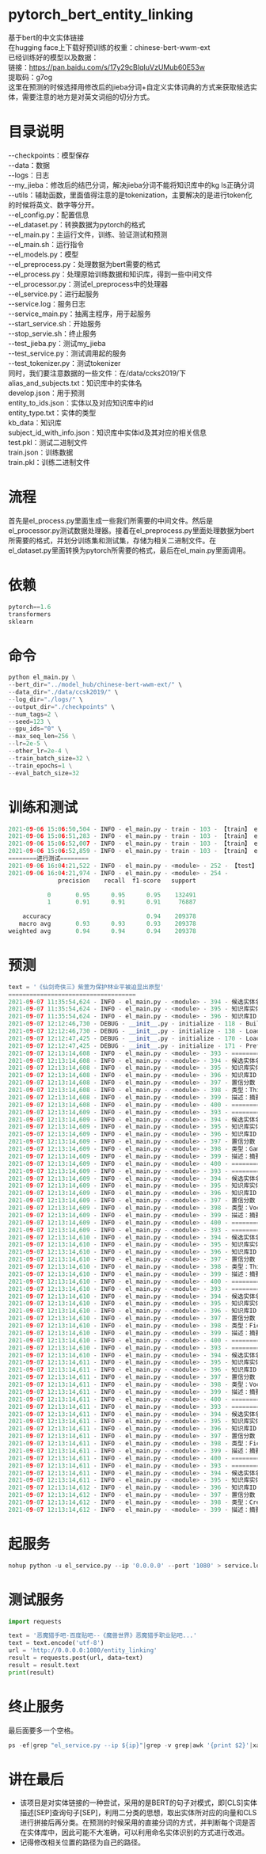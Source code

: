 # pytorch_bert_entity_linking
基于bert的中文实体链接<br>
在hugging face上下载好预训练的权重：chinese-bert-wwm-ext<br>
已经训练好的模型以及数据：<br>
链接：https://pan.baidu.com/s/17y29cBIqIuVzUMub60E53w <br>
提取码：g7og<br>
这里在预测的时候选择用修改后的jieba分词+自定义实体词典的方式来获取候选实体，需要注意的地方是对英文词组的切分方式。

# 目录说明
--checkpoints：模型保存<br>
--data：数据<br>
--logs：日志<br>
--my_jieba：修改后的结巴分词，解决jieba分词不能将知识库中的kg ls正确分词
--utils：辅助函数，里面值得注意的是tokenization，主要解决的是进行token化的时候将英文、数字等分开。<br>
--el_config.py：配置信息<br>
--el_dataset.py：转换数据为pytorch的格式<br>
--el_main.py：主运行文件，训练、验证测试和预测<br>
--el_main.sh：运行指令<br>
--el_models.py：模型<br>
--el_preprocess.py：处理数据为bert需要的格式<br>
--el_process.py：处理原始训练数据和知识库，得到一些中间文件<br>
--el_processor.py：测试el_preprocess中的处理器<br>
--el_service.py：进行起服务<br>
--service.log：服务日志<br>
--service_main.py：抽离主程序，用于起服务<br>
--start_service.sh：开始服务<br>
--stop_servie.sh：终止服务<br>
--test_jieba.py：测试my_jieba<br>
--test_service.py：测试调用起的服务<br>
--test_tokenizer.py：测试tokenizer<br>
同时，我们要注意数据的一些文件：在/data/ccks2019/下<br>
alias_and_subjects.txt：知识库中的实体名<br>
develop.json：用于预测<br>
entity_to_ids.json：实体以及对应知识库中的id<br>
entity_type.txt：实体的类型<br>
kb_data：知识库<br>
subject_id_with_info.json：知识库中实体id及其对应的相关信息<br>
test.pkl：测试二进制文件<br>
train.json：训练数据<br>
train.pkl：训练二进制文件<br>

# 流程
首先是el_process.py里面生成一些我们所需要的中间文件。然后是el_processor.py测试数据处理器。接着在el_preprocess.py里面处理数据为bert所需要的格式，并划分训练集和测试集，存储为相关二进制文件。在el_dataset.py里面转换为pytorch所需要的格式，最后在el_main.py里面调用。

# 依赖
```python
pytorch==1.6
transformers
sklearn
```

# 命令
```python
python el_main.py \
--bert_dir="../model_hub/chinese-bert-wwm-ext/" \
--data_dir="./data/ccsk2019/" \
--log_dir="./logs/" \
--output_dir="./checkpoints" \
--num_tags=2 \
--seed=123 \
--gpu_ids="0" \
--max_seq_len=256 \
--lr=2e-5 \
--other_lr=2e-4 \
--train_batch_size=32 \
--train_epochs=1 \
--eval_batch_size=32
```

# 训练和测试
```python
2021-09-06 15:06:50,504 - INFO - el_main.py - train - 103 - 【train】 epoch：0 step:15038/15267 loss：0.345154
2021-09-06 15:06:51,283 - INFO - el_main.py - train - 103 - 【train】 epoch：0 step:15039/15267 loss：0.409021
2021-09-06 15:06:52,007 - INFO - el_main.py - train - 103 - 【train】 epoch：0 step:15040/15267 loss：0.313814
2021-09-06 15:06:52,859 - INFO - el_main.py - train - 103 - 【train】 epoch：0 step:15041/15267 loss：0.328172
========进行测试========
2021-09-06 16:04:21,522 - INFO - el_main.py - <module> - 252 - 【test】 loss：1076.141372 accuracy：0.9367 precision：0.9133 recall：0.9144 micro_f1：0.9367
2021-09-06 16:04:21,974 - INFO - el_main.py - <module> - 254 -               
              precision    recall  f1-score   support

           0       0.95      0.95      0.95    132491
           1       0.91      0.91      0.91     76887

    accuracy                           0.94    209378
   macro avg       0.93      0.93      0.93    209378
weighted avg       0.94      0.94      0.94    209378
```

# 预测
```python
text = '《仙剑奇侠三》紫萱为保护林业平被迫显出原型'
====================================
2021-09-07 11:35:54,624 - INFO - el_main.py - <module> - 394 - 候选实体名：《
2021-09-07 11:35:54,624 - INFO - el_main.py - <module> - 395 - 知识库实体名：书名号
2021-09-07 11:35:54,624 - INFO - el_main.py - <module> - 396 - 知识库ID：219092
2021-09-07 12:12:46,730 - DEBUG - __init__.py - initialize - 118 - Building prefix dict from the default dictionary ...
2021-09-07 12:12:46,730 - DEBUG - __init__.py - initialize - 138 - Loading model from cache /tmp/jieba.cache
2021-09-07 12:12:47,425 - DEBUG - __init__.py - initialize - 170 - Loading model cost 0.695 seconds.
2021-09-07 12:12:47,425 - DEBUG - __init__.py - initialize - 171 - Prefix dict has been built successfully.
2021-09-07 12:13:14,608 - INFO - el_main.py - <module> - 393 - ====================================
2021-09-07 12:13:14,608 - INFO - el_main.py - <module> - 394 - 候选实体名：《
2021-09-07 12:13:14,608 - INFO - el_main.py - <module> - 395 - 知识库实体名：书名号
2021-09-07 12:13:14,608 - INFO - el_main.py - <module> - 396 - 知识库ID：219092
2021-09-07 12:13:14,608 - INFO - el_main.py - <module> - 397 - 置信分数：0.1311657
2021-09-07 12:13:14,608 - INFO - el_main.py - <module> - 398 - 类型：Thing
2021-09-07 12:13:14,608 - INFO - el_main.py - <module> - 399 - 描述：摘要，书名号是用于标明书名、篇名、报刊名、文件名、戏曲名、歌曲名、图画名等的标点符号，亦用于歌曲、电影、电视剧等与书面媒介紧密相关的文艺作品。书名号分为双书名号(《》)和单书名号(〈〉)，书名号里还有......
2021-09-07 12:13:14,608 - INFO - el_main.py - <module> - 400 - ====================================
2021-09-07 12:13:14,609 - INFO - el_main.py - <module> - 393 - ====================================
2021-09-07 12:13:14,609 - INFO - el_main.py - <module> - 394 - 候选实体名：仙剑奇侠
2021-09-07 12:13:14,609 - INFO - el_main.py - <module> - 395 - 知识库实体名：仙剑奇侠传
2021-09-07 12:13:14,609 - INFO - el_main.py - <module> - 396 - 知识库ID：39813
2021-09-07 12:13:14,609 - INFO - el_main.py - <module> - 397 - 置信分数：0.38944265
2021-09-07 12:13:14,609 - INFO - el_main.py - <module> - 398 - 类型：Game
2021-09-07 12:13:14,609 - INFO - el_main.py - <module> - 399 - 描述：摘要，《仙剑奇侠传》是由中国台湾大宇资讯股份有限公司(简称“大宇资讯”或“大宇”)旗下发行的系列电脑游戏。仙剑故事以中国古代的仙妖神鬼传说为背景、以武侠和仙侠为题材，迄今已发行八款单机角色扮演游戏、一......
2021-09-07 12:13:14,609 - INFO - el_main.py - <module> - 400 - ====================================
2021-09-07 12:13:14,609 - INFO - el_main.py - <module> - 393 - ====================================
2021-09-07 12:13:14,609 - INFO - el_main.py - <module> - 394 - 候选实体名：三
2021-09-07 12:13:14,609 - INFO - el_main.py - <module> - 395 - 知识库实体名：三
2021-09-07 12:13:14,609 - INFO - el_main.py - <module> - 396 - 知识库ID：254618
2021-09-07 12:13:14,609 - INFO - el_main.py - <module> - 397 - 置信分数：0.3548399
2021-09-07 12:13:14,609 - INFO - el_main.py - <module> - 398 - 类型：Vocabulary
2021-09-07 12:13:14,609 - INFO - el_main.py - <module> - 399 - 描述：摘要，三，数名，二加一(在钞票和单据上常用大写“叁”代)。三维空间。三部曲。三国(中国古代一个历史时期)。外文名，ㄙㄢ three 3 Ⅲ。词性，数词、名词。拼音，san。笔画数，3。五笔，dggg。......
2021-09-07 12:13:14,609 - INFO - el_main.py - <module> - 400 - ====================================
2021-09-07 12:13:14,609 - INFO - el_main.py - <module> - 393 - ====================================
2021-09-07 12:13:14,610 - INFO - el_main.py - <module> - 394 - 候选实体名：》
2021-09-07 12:13:14,610 - INFO - el_main.py - <module> - 395 - 知识库实体名：书名号
2021-09-07 12:13:14,610 - INFO - el_main.py - <module> - 396 - 知识库ID：219092
2021-09-07 12:13:14,610 - INFO - el_main.py - <module> - 397 - 置信分数：0.08161632
2021-09-07 12:13:14,610 - INFO - el_main.py - <module> - 398 - 类型：Thing
2021-09-07 12:13:14,610 - INFO - el_main.py - <module> - 399 - 描述：摘要，书名号是用于标明书名、篇名、报刊名、文件名、戏曲名、歌曲名、图画名等的标点符号，亦用于歌曲、电影、电视剧等与书面媒介紧密相关的文艺作品。书名号分为双书名号(《》)和单书名号(〈〉)，书名号里还有......
2021-09-07 12:13:14,610 - INFO - el_main.py - <module> - 400 - ====================================
2021-09-07 12:13:14,610 - INFO - el_main.py - <module> - 393 - ====================================
2021-09-07 12:13:14,610 - INFO - el_main.py - <module> - 394 - 候选实体名：紫萱
2021-09-07 12:13:14,610 - INFO - el_main.py - <module> - 395 - 知识库实体名：紫萱
2021-09-07 12:13:14,610 - INFO - el_main.py - <module> - 396 - 知识库ID：141031
2021-09-07 12:13:14,610 - INFO - el_main.py - <module> - 397 - 置信分数：0.8763746
2021-09-07 12:13:14,610 - INFO - el_main.py - <module> - 398 - 类型：FictionalHuman
2021-09-07 12:13:14,610 - INFO - el_main.py - <module> - 399 - 描述：摘要，紫萱，改编自同名单机游戏的电视剧《仙剑奇侠传三》中的第三女主角。由内地著名女演员唐嫣饰演，冯骏骅配音。她是女娲族后裔，与徐长卿情牵三世，不离不弃，饱受情爱煎熬三生三世之苦，爱情是她的执着，等待是......
2021-09-07 12:13:14,610 - INFO - el_main.py - <module> - 400 - ====================================
2021-09-07 12:13:14,610 - INFO - el_main.py - <module> - 393 - ====================================
2021-09-07 12:13:14,610 - INFO - el_main.py - <module> - 394 - 候选实体名：保护
2021-09-07 12:13:14,611 - INFO - el_main.py - <module> - 395 - 知识库实体名：保护
2021-09-07 12:13:14,611 - INFO - el_main.py - <module> - 396 - 知识库ID：179940
2021-09-07 12:13:14,611 - INFO - el_main.py - <module> - 397 - 置信分数：0.9528888
2021-09-07 12:13:14,611 - INFO - el_main.py - <module> - 398 - 类型：Vocabulary
2021-09-07 12:13:14,611 - INFO - el_main.py - <module> - 399 - 描述：摘要，保护，指尽力照顾，使自身(或他人、或其他事物)的权益不受损害。语出《书·毕命》“分居里，成 周 郊” 孔 传：“分别民之居里，异其善恶；成定 东周 郊境，使有保护。近义词，保卫。注音，bǎo h......
2021-09-07 12:13:14,611 - INFO - el_main.py - <module> - 400 - ====================================
2021-09-07 12:13:14,611 - INFO - el_main.py - <module> - 393 - ====================================
2021-09-07 12:13:14,611 - INFO - el_main.py - <module> - 394 - 候选实体名：林业平
2021-09-07 12:13:14,611 - INFO - el_main.py - <module> - 395 - 知识库实体名：林业平
2021-09-07 12:13:14,611 - INFO - el_main.py - <module> - 396 - 知识库ID：32716
2021-09-07 12:13:14,611 - INFO - el_main.py - <module> - 397 - 置信分数：0.93222207
2021-09-07 12:13:14,611 - INFO - el_main.py - <module> - 398 - 类型：FictionalHuman
2021-09-07 12:13:14,611 - INFO - el_main.py - <module> - 399 - 描述：摘要，林业平，是电视剧《仙剑奇侠传三》角色。长安玄道观掌门道长。一心向道，但遇到紫萱之后，动了情愫，作品将其设定为一个性格十分坚韧的正面角色。女儿，林青儿。饰演，霍建华。其他名称，顾留芳、徐长卿、业平......
2021-09-07 12:13:14,611 - INFO - el_main.py - <module> - 400 - ====================================
2021-09-07 12:13:14,611 - INFO - el_main.py - <module> - 393 - ====================================
2021-09-07 12:13:14,611 - INFO - el_main.py - <module> - 394 - 候选实体名：原型
2021-09-07 12:13:14,611 - INFO - el_main.py - <module> - 395 - 知识库实体名：原型
2021-09-07 12:13:14,612 - INFO - el_main.py - <module> - 396 - 知识库ID：290312
2021-09-07 12:13:14,612 - INFO - el_main.py - <module> - 397 - 置信分数：0.9565517
2021-09-07 12:13:14,612 - INFO - el_main.py - <module> - 398 - 类型：CreativeWork
2021-09-07 12:13:14,612 - INFO - el_main.py - <module> - 399 - 描述：摘要，原型，汉语词语，读音为yuán xíng。指原来的类型或模型，特指文学艺术作品中塑造人物形象所依据的现实生活中的人。注释，指原来的类型或模型。外文名，model，prototype，archet......
```

# 起服务
```python
nohup python -u el_service.py --ip '0.0.0.0' --port '1080' > service.log 2>&1 &
```
# 测试服务
```python
import requests

text = '恶魔猎手吧-百度贴吧--《魔兽世界》恶魔猎手职业贴吧...'
text = text.encode('utf-8')
url = 'http://0.0.0.0:1080/entity_linking'
result = requests.post(url, data=text)
result = result.text
print(result)
```
# 终止服务
最后面要多一个空格。
```python
ps -ef|grep "el_service.py --ip ${ip}"|grep -v grep|awk '{print $2}'|xargs kill -9 
```

# 讲在最后
- 该项目是对实体链接的一种尝试，采用的是BERT的句子对模式，即[CLS]实体描述[SEP]查询句子[SEP]，利用二分类的思想，取出实体所对应的向量和CLS进行拼接后再分类。在预测的时候采用的直接分词的方式，并判断每个词是否在实体库中，因此可能不大准确，可以利用命名实体识别的方式进行改进。
- 记得修改相关位置的路径为自己的路径。
